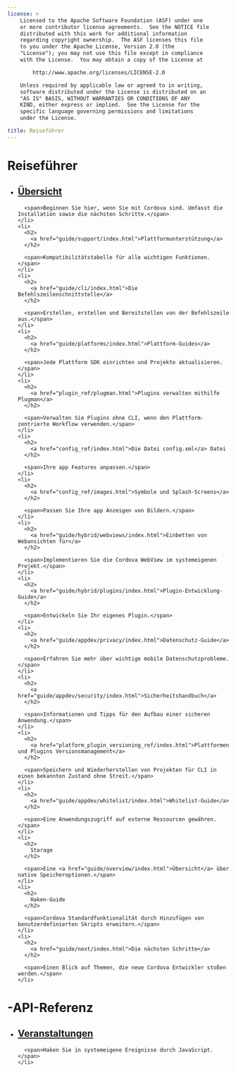 ```yaml
---
license: >
    Licensed to the Apache Software Foundation (ASF) under one
    or more contributor license agreements.  See the NOTICE file
    distributed with this work for additional information
    regarding copyright ownership.  The ASF licenses this file
    to you under the Apache License, Version 2.0 (the
    "License"); you may not use this file except in compliance
    with the License.  You may obtain a copy of the License at

        http://www.apache.org/licenses/LICENSE-2.0

    Unless required by applicable law or agreed to in writing,
    software distributed under the License is distributed on an
    "AS IS" BASIS, WITHOUT WARRANTIES OR CONDITIONS OF ANY
    KIND, either express or implied.  See the License for the
    specific language governing permissions and limitations
    under the License.

title: Reiseführer
---
```


<div id="home">
  <h1>
    Reiseführer
  </h1>

  <ul>
    <li>
      <h2>
        <a href="guide/overview/index.html">Übersicht</a>
      </h2>

      <span>Beginnen Sie hier, wenn Sie mit Cordova sind. Umfasst die Installation sowie die nächsten Schritte.</span>
    </li>
    <li>
      <h2>
        <a href="guide/support/index.html">Plattformunterstützung</a>
      </h2>

      <span>Kompatibilitätstabelle für alle wichtigen Funktionen.</span>
    </li>
    <li>
      <h2>
        <a href="guide/cli/index.html">Die Befehlszeilenschnittstelle</a>
      </h2>

      <span>Erstellen, erstellen und Bereitstellen von der Befehlszeile aus.</span>
    </li>
    <li>
      <h2>
        <a href="guide/platforms/index.html">Plattform-Guides</a>
      </h2>

      <span>Jede Plattform SDK einrichten und Projekte aktualisieren.</span>
    </li>
    <li>
      <h2>
        <a href="plugin_ref/plugman.html">Plugins verwalten mithilfe Plugman</a>
      </h2>

      <span>Verwalten Sie Plugins ohne CLI, wenn den Plattform-zentrierte Workflow verwenden.</span>
    </li>
    <li>
      <h2>
        <a href="config_ref/index.html">Die Datei config.xml</a> Datei
      </h2>

      <span>Ihre app Features anpassen.</span>
    </li>
    <li>
      <h2>
        <a href="config_ref/images.html">Symbole und Splash-Screens</a>
      </h2>

      <span>Passen Sie Ihre app Anzeigen von Bildern.</span>
    </li>
    <li>
      <h2>
        <a href="guide/hybrid/webviews/index.html">Einbetten von Webansichten für</a>
      </h2>

      <span>Implementieren Sie die Cordova WebView im systemeigenen Projekt.</span>
    </li>
    <li>
      <h2>
        <a href="guide/hybrid/plugins/index.html">Plugin-Entwicklung-Guide</a>
      </h2>

      <span>Entwickeln Sie Ihr eigenes Plugin.</span>
    </li>
    <li>
      <h2>
        <a href="guide/appdev/privacy/index.html">Datenschutz-Guide</a>
      </h2>

      <span>Erfahren Sie mehr über wichtige mobile Datenschutzprobleme.</span>
    </li>
    <li>
      <h2>
        <a href="guide/appdev/security/index.html">Sicherheitshandbuch</a>
      </h2>

      <span>Informationen und Tipps für den Aufbau einer sicheren Anwendung.</span>
    </li>
    <li>
      <h2>
        <a href="platform_plugin_versioning_ref/index.html">Plattformen und Plugins Versionsmanagement</a>
      </h2>

      <span>Speichern und Wiederherstellen von Projekten für CLI in einen bekannten Zustand ohne Streit.</span>
    </li>
    <li>
      <h2>
        <a href="guide/appdev/whitelist/index.html">Whitelist-Guide</a>
      </h2>

      <span>Eine Anwendungszugriff auf externe Ressourcen gewähren.</span>
    </li>
    <li>
      <h2>
        Storage
      </h2>

      <span>Eine <a href="guide/overview/index.html">Übersicht</a> über native Speicheroptionen.</span>
    </li>
    <li>
      <h2>
        Haken-Guide
      </h2>

      <span>Cordova Standardfunktionalität durch Hinzufügen von benutzerdefinierten Skripts erweitern.</span>
    </li>
    <li>
      <h2>
        <a href="guide/next/index.html">Die nächsten Schritte</a>
      </h2>

      <span>Einen Blick auf Themen, die neue Cordova Entwickler stoßen werden.</span>
    </li>
  </ul>

  <h1>
    -API-Referenz
  </h1>

  <ul>
    <li>
      <h2>
        <a href="cordova/events/events.html">Veranstaltungen</a>
      </h2>

      <span>Haken Sie in systemeigene Ereignisse durch JavaScript.</span>
    </li>
  </ul>
</div>
